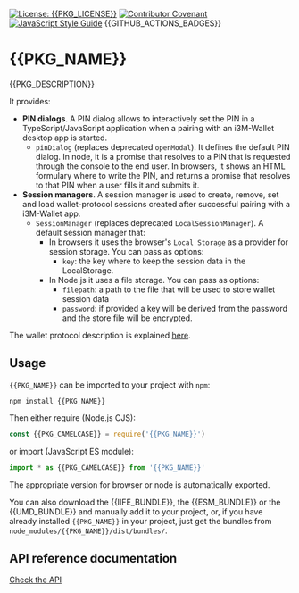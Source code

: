[![License: {{PKG_LICENSE}}](https://img.shields.io/badge/License-{{PKG_LICENSE}}-yellow.svg)](LICENSE)
[![Contributor Covenant](https://img.shields.io/badge/Contributor%20Covenant-2.1-4baaaa.svg)](CODE_OF_CONDUCT.md)
[![JavaScript Style Guide](https://img.shields.io/badge/code_style-standard-brightgreen.svg)](https://standardjs.com)
{{GITHUB_ACTIONS_BADGES}}

# {{PKG_NAME}}

{{PKG_DESCRIPTION}}

It provides:

- **PIN dialogs**. A PIN dialog allows to interactively set the PIN in a TypeScript/JavaScript application when a pairing with an i3M-Wallet desktop app is started.
  - `pinDialog` (replaces deprecated `openModal`). It defines the default PIN dialog. In node, it is a promise that resolves to a PIN that is requested through the console to the end user. In browsers, it shows an HTML formulary where to write the PIN, and returns a promise that resolves to that PIN when a user fills it and submits it.
- **Session managers**. A session manager is used to create, remove, set and load wallet-protocol sessions created after successful pairing with a i3M-Wallet app.
  - `SessionManager` (replaces deprecated `LocalSessionManager`). A default session manager that:
    - In browsers it uses the browser's `Local Storage` as a provider for session storage. You can pass as options:
      - `key`: the key where to keep the session data in the LocalStorage.
    - In Node.js it uses a file storage. You can pass as options:
      - `filepath`: a path to the file that will be used to store wallet session data
      - `password`: if provided a key will be derived from the password and the store file will be encrypted.

The wallet protocol description is explained [here](./../../../wallet-protocol/README.md).

## Usage

`{{PKG_NAME}}` can be imported to your project with `npm`:

```console
npm install {{PKG_NAME}}
```

Then either require (Node.js CJS):

```javascript
const {{PKG_CAMELCASE}} = require('{{PKG_NAME}}')
```

or import (JavaScript ES module):

```javascript
import * as {{PKG_CAMELCASE}} from '{{PKG_NAME}}'
```

The appropriate version for browser or node is automatically exported.

You can also download the {{IIFE_BUNDLE}}, the {{ESM_BUNDLE}} or the {{UMD_BUNDLE}} and manually add it to your project, or, if you have already installed `{{PKG_NAME}}` in your project, just get the bundles from `node_modules/{{PKG_NAME}}/dist/bundles/`.

## API reference documentation

[Check the API](../../docs/API.md)
